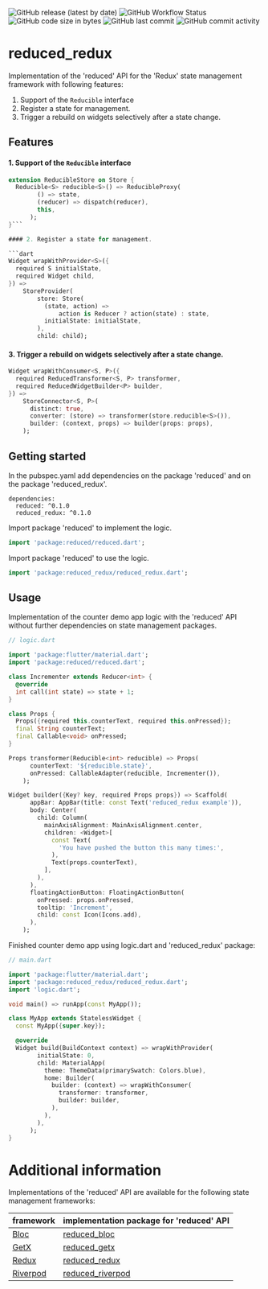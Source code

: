 ![GitHub release (latest by date)](https://img.shields.io/github/v/release/partmaster/reduced_redux)
![GitHub Workflow Status](https://img.shields.io/github/actions/workflow/status/partmaster/reduced_redux/dart.yml)
![GitHub code size in bytes](https://img.shields.io/github/languages/code-size/partmaster/reduced_redux)
![GitHub last commit](https://img.shields.io/github/last-commit/partmaster/reduced_redux)
![GitHub commit activity](https://img.shields.io/github/commit-activity/m/partmaster/reduced_redux)
# reduced_redux

Implementation of the 'reduced' API for the 'Redux' state management framework with following features:

1. Support of the ```Reducible``` interface 
2. Register a state for management.
3. Trigger a rebuild on widgets selectively after a state change.

## Features

#### 1. Support of the ```Reducible``` interface 

```dart
extension ReducibleStore on Store {
  Reducible<S> reducible<S>() => ReducibleProxy(
        () => state,
        (reducer) => dispatch(reducer),
        this,
      );
}```

#### 2. Register a state for management.

```dart
Widget wrapWithProvider<S>({
  required S initialState,
  required Widget child,
}) =>
    StoreProvider(
        store: Store(
          (state, action) =>
              action is Reducer ? action(state) : state,
          initialState: initialState,
        ),
        child: child);
```

#### 3. Trigger a rebuild on widgets selectively after a state change.

```dart
Widget wrapWithConsumer<S, P>({
  required ReducedTransformer<S, P> transformer,
  required ReducedWidgetBuilder<P> builder,
}) =>
    StoreConnector<S, P>(
      distinct: true,
      converter: (store) => transformer(store.reducible<S>()),
      builder: (context, props) => builder(props: props),
    );
```

## Getting started

In the pubspec.yaml add dependencies on the package 'reduced' and on the package  'reduced_redux'.

```
dependencies:
  reduced: ^0.1.0
  reduced_redux: ^0.1.0
```

Import package 'reduced' to implement the logic.

```dart
import 'package:reduced/reduced.dart';
```

Import package 'reduced' to use the logic.

```dart
import 'package:reduced_redux/reduced_redux.dart';
```

## Usage

Implementation of the counter demo app logic with the 'reduced' API without further dependencies on state management packages.

```dart
// logic.dart

import 'package:flutter/material.dart';
import 'package:reduced/reduced.dart';

class Incrementer extends Reducer<int> {
  @override
  int call(int state) => state + 1;
}

class Props {
  Props({required this.counterText, required this.onPressed});
  final String counterText;
  final Callable<void> onPressed;
}

Props transformer(Reducible<int> reducible) => Props(
      counterText: '${reducible.state}',
      onPressed: CallableAdapter(reducible, Incrementer()),
    );

Widget builder({Key? key, required Props props}) => Scaffold(
      appBar: AppBar(title: const Text('reduced_redux example')),
      body: Center(
        child: Column(
          mainAxisAlignment: MainAxisAlignment.center,
          children: <Widget>[
            const Text(
              'You have pushed the button this many times:',
            ),
            Text(props.counterText),
          ],
        ),
      ),
      floatingActionButton: FloatingActionButton(
        onPressed: props.onPressed,
        tooltip: 'Increment',
        child: const Icon(Icons.add),
      ),
    );
```

Finished counter demo app using logic.dart and 'reduced_redux' package:

```dart
// main.dart

import 'package:flutter/material.dart';
import 'package:reduced_redux/reduced_redux.dart';
import 'logic.dart';

void main() => runApp(const MyApp());

class MyApp extends StatelessWidget {
  const MyApp({super.key});

  @override
  Widget build(BuildContext context) => wrapWithProvider(
        initialState: 0,
        child: MaterialApp(
          theme: ThemeData(primarySwatch: Colors.blue),
          home: Builder(
            builder: (context) => wrapWithConsumer(
              transformer: transformer,
              builder: builder,
            ),
          ),
        ),
      );
}
```

# Additional information

Implementations of the 'reduced' API are available for the following state management frameworks:

|framework|implementation package for 'reduced' API|
|---|---|
|[Bloc](https://bloclibrary.dev/#/)|[reduced_bloc](https://github.com/partmaster/reduced_redux)|
|[GetX](https://pub.dev/packages/get)|[reduced_getx](https://github.com/partmaster/reduced_getx)|
|[Redux](https://pub.dev/packages/redux)|[reduced_redux](https://github.com/partmaster/reduced_redux)|
|[Riverpod](https://riverpod.dev/)|[reduced_riverpod](https://github.com/partmaster/reduced_riverpod)|
